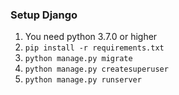 ### Setup Django
1. You need python 3.7.0 or higher
2. `pip install -r requirements.txt`
3. `python manage.py migrate`
4. `python manage.py createsuperuser`
5. `python manage.py runserver` 